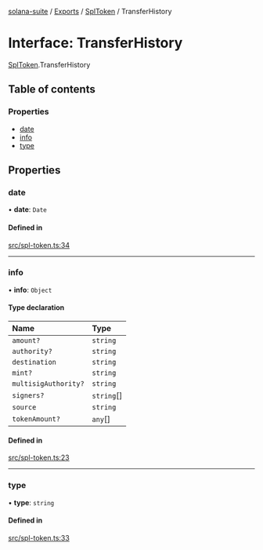 [solana-suite](../README.md) / [Exports](../modules.md) / [SplToken](../modules/SplToken.md) / TransferHistory

# Interface: TransferHistory

[SplToken](../modules/SplToken.md).TransferHistory

## Table of contents

### Properties

- [date](SplToken.TransferHistory.md#date)
- [info](SplToken.TransferHistory.md#info)
- [type](SplToken.TransferHistory.md#type)

## Properties

### date

• **date**: `Date`

#### Defined in

[src/spl-token.ts:34](https://github.com/fukaoi/solana-suite/blob/62f455f/src/spl-token.ts#L34)

___

### info

• **info**: `Object`

#### Type declaration

| Name | Type |
| :------ | :------ |
| `amount?` | `string` |
| `authority?` | `string` |
| `destination` | `string` |
| `mint?` | `string` |
| `multisigAuthority?` | `string` |
| `signers?` | `string`[] |
| `source` | `string` |
| `tokenAmount?` | `any`[] |

#### Defined in

[src/spl-token.ts:23](https://github.com/fukaoi/solana-suite/blob/62f455f/src/spl-token.ts#L23)

___

### type

• **type**: `string`

#### Defined in

[src/spl-token.ts:33](https://github.com/fukaoi/solana-suite/blob/62f455f/src/spl-token.ts#L33)
